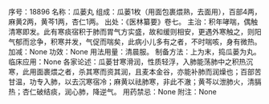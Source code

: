 序号：18896
名称：瓜蒌丸
组成：瓜蒌1枚（用面包裹煨熟，去面用），百部4两，麻黄2两，黄芩1两，杏仁1两。
出处：《医林纂要》卷七。
主治：积年哮喘，偶触清寒即发。此有寒痰宿积于肺而胃气方实盛，故和缓则相安，更遇外寒触之，则阳气郁而忿争，积寒并发，气促而喘矣，此病小儿多有之者，不时喘咳，身有微热。
加减：None
功效：None
用法用量：清晨服。
制备方法：上为末，捣瓜蒌为丸。
临床应用：None
各家论述：瓜蒌甘寒滑润，性质轻浮，入肺能荡肺中之积热沉寒，此用面裹煨之者，杀其寒而资其润，且麦本金谷，亦能补肺而润燥也；百部苦甘温，功专入肺，以去沉寒宿冷；麻黄以祛肺寒，非此不澈；黄芩以泄肺火，清膈热；杏仁破结痰，润心肺，降逆气。
用药禁忌：None
附注：None

